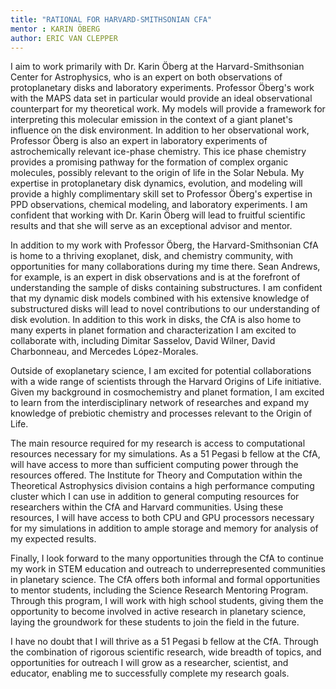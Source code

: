 ```yaml
---
title: "RATIONAL FOR HARVARD-SMITHSONIAN CFA"
mentor : KARIN ÖBERG
author: ERIC VAN CLEPPER
---
```


I aim to work primarily with Dr. Karin Öberg at the Harvard-Smithsonian Center for Astrophysics, who is an expert on both observations of protoplanetary disks and laboratory experiments.
Professor Öberg's work with the MAPS data set in particular would provide an ideal observational counterpart for my theoretical work. My models will provide a framework for interpreting this molecular emission in the context of a giant planet's influence on the disk environment. 
In addition to her observational work, Professor Öberg is also an expert in laboratory experiments of astrochemically relevant ice-phase chemistry. This ice phase chemistry provides a promising pathway for the formation of complex organic molecules, possibly relevant to the origin of life in the Solar Nebula.
My expertise in protoplanetary disk dynamics, evolution, and modeling will provide a highly complimentary skill set to Professor Öberg's expertise in PPD observations, chemical modeling, and laboratory experiments.
I am confident that working with Dr. Karin Öberg will lead to fruitful scientific results and that she will serve as an exceptional advisor and mentor.

In addition to my work with Professor Öberg, the Harvard-Smithsonian CfA is home to a thriving exoplanet, disk, and chemistry community, with opportunities for many collaborations during my time there. Sean Andrews, for example, is an expert in disk observations and is at the forefront of understanding the sample of disks containing substructures. I am confident that my dynamic disk models combined with his extensive knowledge of substructured disks will lead to novel contributions to our understanding of disk evolution. In addition to this work in disks, the CfA is also home to many experts in planet formation and characterization I am excited to collaborate with, including Dimitar Sasselov, David Wilner, David Charbonneau, and Mercedes López-Morales.

Outside of exoplanetary science, I am excited for potential collaborations with a wide range of scientists through the Harvard Origins of Life initiative. Given my background in cosmochemistry and planet formation, I am excited to learn from the interdisciplinary network of researches and expand my knowledge of prebiotic chemistry and processes relevant to the Origin of Life. 

The main resource required for my research is access to computational resources necessary for my simulations. As a 51 Pegasi b fellow at the CfA, will have access to more than sufficient computing power through the resources offered. The Institute for Theory and Computation within the Theoretical Astrophysics division contains a high performance computing cluster which I can use in addition to general computing resources for researchers within the CfA and Harvard communities. Using these resources, I will have access to both CPU and GPU processors necessary for my simulations in addition to ample storage and memory for analysis of my expected results.

Finally, I look forward to the many opportunities through the CfA to continue my work in STEM education and outreach to underrepresented communities in planetary science. The CfA offers both informal and formal opportunities to mentor students, including the Science Research Mentoring Program. Through this program, I will work with high school students, giving them the opportunity to become involved in active research in planetary science, laying the groundwork for these students to join the field in the future.

I have no doubt that I will thrive as a 51 Pegasi b fellow at the CfA. Through the combination of rigorous scientific research, wide breadth of topics, and opportunities for outreach I will grow as a researcher, scientist, and educator, enabling me to successfully complete my research goals. 